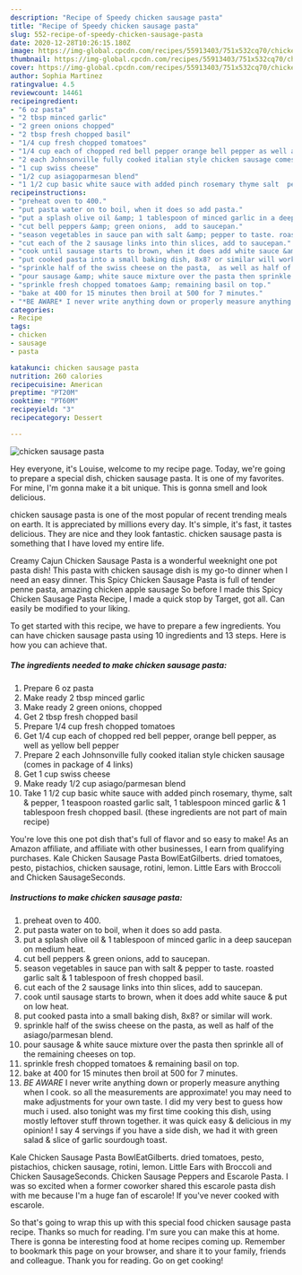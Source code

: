 ```yaml
---
description: "Recipe of Speedy chicken sausage pasta"
title: "Recipe of Speedy chicken sausage pasta"
slug: 552-recipe-of-speedy-chicken-sausage-pasta
date: 2020-12-28T10:26:15.180Z
image: https://img-global.cpcdn.com/recipes/55913403/751x532cq70/chicken-sausage-pasta-recipe-main-photo.jpg
thumbnail: https://img-global.cpcdn.com/recipes/55913403/751x532cq70/chicken-sausage-pasta-recipe-main-photo.jpg
cover: https://img-global.cpcdn.com/recipes/55913403/751x532cq70/chicken-sausage-pasta-recipe-main-photo.jpg
author: Sophia Martinez
ratingvalue: 4.5
reviewcount: 14461
recipeingredient:
- "6 oz pasta"
- "2 tbsp minced garlic"
- "2 green onions chopped"
- "2 tbsp fresh chopped basil"
- "1/4 cup fresh chopped tomatoes"
- "1/4 cup each of chopped red bell pepper orange bell pepper as well as yellow bell pepper"
- "2 each Johnsonville fully cooked italian style chicken sausage comes in package of 4 links"
- "1 cup swiss cheese"
- "1/2 cup asiagoparmesan blend"
- "1 1/2 cup basic white sauce with added pinch rosemary thyme salt  pepper 1 teaspoon roasted garlic salt 1 tablespoon minced garlic  1 tablespoon fresh chopped basil these ingredients are not part of main recipe"
recipeinstructions:
- "preheat oven to 400."
- "put pasta water on to boil, when it does so add pasta."
- "put a splash olive oil &amp; 1 tablespoon of minced garlic in a deep saucepan on medium heat."
- "cut bell peppers &amp; green onions,  add to saucepan."
- "season vegetables in sauce pan with salt &amp; pepper to taste. roasted garlic salt &amp; 1 tablespoon of fresh chopped basil."
- "cut each of the 2 sausage links into thin slices, add to saucepan."
- "cook until sausage starts to brown, when it does add white sauce &amp; put on low heat."
- "put cooked pasta into a small baking dish, 8x8? or similar will work."
- "sprinkle half of the swiss cheese on the pasta,  as well as half of the asiago/parmesan blend."
- "pour sausage &amp; white sauce mixture over the pasta then sprinkle all of the remaining cheeses on top."
- "sprinkle fresh chopped tomatoes &amp; remaining basil on top."
- "bake at 400 for 15 minutes then broil at 500 for 7 minutes."
- "*BE AWARE* I never write anything down or properly measure anything when I cook. so all the measurements are approximate! you may need to make adjustments for your own taste. I did my very best to guess how much i used. also tonight was my first time cooking this dish, using mostly leftover stuff thrown together. it was quick easy &amp; delicious in my opinion! I say 4 servings if you have a side dish, we had it with green salad &amp; slice of garlic sourdough toast."
categories:
- Recipe
tags:
- chicken
- sausage
- pasta

katakunci: chicken sausage pasta 
nutrition: 260 calories
recipecuisine: American
preptime: "PT20M"
cooktime: "PT60M"
recipeyield: "3"
recipecategory: Dessert

---
```



![chicken sausage pasta](https://img-global.cpcdn.com/recipes/55913403/751x532cq70/chicken-sausage-pasta-recipe-main-photo.jpg)

Hey everyone, it's Louise, welcome to my recipe page. Today, we're going to prepare a special dish, chicken sausage pasta. It is one of my favorites. For mine, I'm gonna make it a bit unique. This is gonna smell and look delicious.

chicken sausage pasta is one of the most popular of recent trending meals on earth. It is appreciated by millions every day. It's simple, it's fast, it tastes delicious. They are nice and they look fantastic. chicken sausage pasta is something that I have loved my entire life.

Creamy Cajun Chicken Sausage Pasta is a wonderful weeknight one pot pasta dish! This pasta with chicken sausage dish is my go-to dinner when I need an easy dinner. This Spicy Chicken Sausage Pasta is full of tender penne pasta, amazing chicken apple sausage So before I made this Spicy Chicken Sausage Pasta Recipe, I made a quick stop by Target, got all. Can easily be modified to your liking.


To get started with this recipe, we have to prepare a few ingredients. You can have chicken sausage pasta using 10 ingredients and 13 steps. Here is how you can achieve that.

<!--inarticleads1-->

##### The ingredients needed to make chicken sausage pasta:

1. Prepare 6 oz pasta
1. Make ready 2 tbsp minced garlic
1. Make ready 2 green onions, chopped
1. Get 2 tbsp fresh chopped basil
1. Prepare 1/4 cup fresh chopped tomatoes
1. Get 1/4 cup each of chopped red bell pepper, orange bell pepper, as well as yellow bell pepper
1. Prepare 2 each Johnsonville fully cooked italian style chicken sausage (comes in package of 4 links)
1. Get 1 cup swiss cheese
1. Make ready 1/2 cup asiago/parmesan blend
1. Take 1 1/2 cup basic white sauce with added pinch rosemary, thyme, salt &amp; pepper, 1 teaspoon roasted garlic salt, 1 tablespoon minced garlic &amp; 1 tablespoon fresh chopped basil. (these ingredients are not part of main recipe)


You&#39;re love this one pot dish that&#39;s full of flavor and so easy to make! As an Amazon affiliate, and affiliate with other businesses, I earn from qualifying purchases. Kale Chicken Sausage Pasta BowlEatGilberts. dried tomatoes, pesto, pistachios, chicken sausage, rotini, lemon. Little Ears with Broccoli and Chicken SausageSeconds. 

<!--inarticleads2-->

##### Instructions to make chicken sausage pasta:

1. preheat oven to 400.
1. put pasta water on to boil, when it does so add pasta.
1. put a splash olive oil &amp; 1 tablespoon of minced garlic in a deep saucepan on medium heat.
1. cut bell peppers &amp; green onions,  add to saucepan.
1. season vegetables in sauce pan with salt &amp; pepper to taste. roasted garlic salt &amp; 1 tablespoon of fresh chopped basil.
1. cut each of the 2 sausage links into thin slices, add to saucepan.
1. cook until sausage starts to brown, when it does add white sauce &amp; put on low heat.
1. put cooked pasta into a small baking dish, 8x8? or similar will work.
1. sprinkle half of the swiss cheese on the pasta,  as well as half of the asiago/parmesan blend.
1. pour sausage &amp; white sauce mixture over the pasta then sprinkle all of the remaining cheeses on top.
1. sprinkle fresh chopped tomatoes &amp; remaining basil on top.
1. bake at 400 for 15 minutes then broil at 500 for 7 minutes.
1. *BE AWARE* I never write anything down or properly measure anything when I cook. so all the measurements are approximate! you may need to make adjustments for your own taste. I did my very best to guess how much i used. also tonight was my first time cooking this dish, using mostly leftover stuff thrown together. it was quick easy &amp; delicious in my opinion! I say 4 servings if you have a side dish, we had it with green salad &amp; slice of garlic sourdough toast.


Kale Chicken Sausage Pasta BowlEatGilberts. dried tomatoes, pesto, pistachios, chicken sausage, rotini, lemon. Little Ears with Broccoli and Chicken SausageSeconds. Chicken Sausage Peppers and Escarole Pasta. I was so excited when a former coworker shared this escarole pasta dish with me because I&#39;m a huge fan of escarole! If you&#39;ve never cooked with escarole. 

So that's going to wrap this up with this special food chicken sausage pasta recipe. Thanks so much for reading. I'm sure you can make this at home. There is gonna be interesting food at home recipes coming up. Remember to bookmark this page on your browser, and share it to your family, friends and colleague. Thank you for reading. Go on get cooking!
